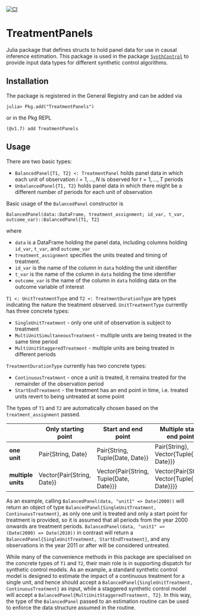 [![CI](https://github.com/nilshg/TreatmentPanels.jl/actions/workflows/ci.yml/badge.svg)](https://github.com/nilshg/TreatmentPanels.jl/actions/workflows/ci.yml)

# TreatmentPanels

Julia package that defines structs to hold panel data for use in causal inference estimation. This
package is used in the package [`SynthControl`](https://github.com/nilshg/SynthControl) to provide
input data types for different synthetic control algorithms. 

## Installation

The package is registered in the General Registry and can be added via

```
julia> Pkg.add("TreatmentPanels")
```

or in the Pkg REPL

```
(@v1.7) add TreatmentPanels
```
## Usage

There are two basic types:

* `BalancedPanel{T1, T2} <: TreatmentPanel` holds panel data in which each
  unit of observation $i = 1, ..., N$ is observed for $t = 1, ..., T$ periods
* `UnbalancedPanel{T1, T2}` holds panel data in which there might be a
  different number of periods for each unit of observation

Basic usage of the `BalancedPanel` constructor is

```
BalancedPanel(data::DataFrame, treatment_assignment; id_var, t_var, outcome_var)::BalancedPanel{T1, T2}
```

where 

* `data` is a DataFrame holding the panel data, including columns holding `id_var`, `t_var`, and
  `outcome_var`
* `treatment_assignment` specifies the units treated and timing of treatment. 
* `id_var` is the name of the column in `data` holding the unit identifier
* `t_var` is the name of the column in `data` holding the time identifier
* `outcome_var` is the name of the column in `data` holding data on the  outcome variable of interest

`T1 <: UnitTreatmentType` and `T2 <: TreatmentDurationType` are types indicating the nature the
treatment observed. `UnitTreatmentType` currently has three concrete types:

* `SingleUnitTreatment` - only one unit of observation is subject to treatment
* `MultiUnitSimultaneousTreatment` - multiple units are being treated in the same time period
* `MultiUnitStaggeredTreatment` - multiple units are being treated in different periods

`TreatmentDurationType` currently has two concrete types:

* `ContinuousTreatment` - once a unit is treated, it remains treated for the remainder of the
  observation period
* `StartEndTreatment` - the treatment has an end point in time, i.e. treated units revert to being
  untreated at some point

The types of `T1` and `T2` are automatically chosen based on the `treatment_assignment` passed. 

|                 |  Only starting point        |   Start and end point                     |   Multiple start & end points                       |
|-----------      |------------------------     |-------------------------                  |------------------------------                       |
| **one unit**         |  Pair{String, Date}         |   Pair{String, Tuple{Date, Date}}         |  Pair{String}, Vector{Tuple{Date, Date}}}           |
| **multiple units**  |  Vector{Pair{String, Date}} |   Vector{Pair{String, Tuple{Date, Date}}} |  Vector{Pair{String}, Vector{Tuple{Date, Date}}}}   |

As an example, calling `BalancedPanel(data, "unit1" => Date(2000))` will return an object of type
`BalancedPanel{SingleUnitTreatment, ContinuousTreatment}`, as only one unit is treated and only a
start point for treatment is provided, so it is assumed that all periods from the year 2000 onwards
are treatment periods. `BalancedPanel(data, "unit1" => (Date(2000) => Date(2010))` in contrast will
return a `BalancedPanel{SingleUnitTreatment, StartEndTreatment}`, and any observations in the year
2011 or after will be considered untreated. 

While many of the convenience methods in this package are specialised on the concrete types of `T1`
and `T2`, their main role is in supporting dispatch for synthetic control models. As an example, a
standard synthetic control model is designed to estimate the impact of a continuous treatment for a
single unit, and hence should accept a `BalancedPanel{SingleUnitTreatment, ContinuousTreatment}` as
input, while a staggered synthetic control model will accept a
`BalancedPanel{MultiUnitStaggeredTreatment, T2}`. In this way, the type of the `BalancedPanel`
passed to an estimation routine can be used to enforce the data structure assumed in the routine. 
